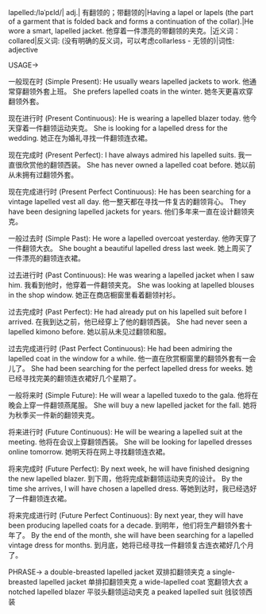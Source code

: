 lapelled:/ləˈpɛld/| adj.| 有翻领的；带翻领的|Having a lapel or lapels (the part of a garment that is folded back and forms a continuation of the collar).|He wore a smart, lapelled jacket. 他穿着一件漂亮的带翻领的夹克。|近义词：collared|反义词: (没有明确的反义词，可以考虑collarless - 无领的)|词性: adjective

USAGE->

一般现在时 (Simple Present):
He usually wears lapelled jackets to work. 他通常穿翻领外套上班。
She prefers lapelled coats in the winter.  她冬天更喜欢穿翻领外套。

现在进行时 (Present Continuous):
He is wearing a lapelled blazer today. 他今天穿着一件翻领运动夹克。
She is looking for a lapelled dress for the wedding. 她正在为婚礼寻找一件翻领连衣裙。

现在完成时 (Present Perfect):
I have always admired his lapelled suits. 我一直很欣赏他的翻领西装。
She has never owned a lapelled coat before. 她以前从未拥有过翻领外套。

现在完成进行时 (Present Perfect Continuous):
He has been searching for a vintage lapelled vest all day. 他一整天都在寻找一件复古的翻领背心。
They have been designing lapelled jackets for years. 他们多年来一直在设计翻领夹克。

一般过去时 (Simple Past):
He wore a lapelled overcoat yesterday. 他昨天穿了一件翻领大衣。
She bought a beautiful lapelled dress last week. 她上周买了一件漂亮的翻领连衣裙。

过去进行时 (Past Continuous):
He was wearing a lapelled jacket when I saw him. 我看到他时，他穿着一件翻领夹克。
She was looking at lapelled blouses in the shop window. 她正在商店橱窗里看着翻领衬衫。

过去完成时 (Past Perfect):
He had already put on his lapelled suit before I arrived. 在我到达之前，他已经穿上了他的翻领西装。
She had never seen a lapelled kimono before. 她以前从未见过翻领和服。

过去完成进行时 (Past Perfect Continuous):
He had been admiring the lapelled coat in the window for a while. 他一直在欣赏橱窗里的翻领外套有一会儿了。
She had been searching for the perfect lapelled dress for weeks. 她已经寻找完美的翻领连衣裙好几个星期了。

一般将来时 (Simple Future):
He will wear a lapelled tuxedo to the gala. 他将在晚会上穿一件翻领燕尾服。
She will buy a new lapelled jacket for the fall. 她将为秋季买一件新的翻领夹克。

将来进行时 (Future Continuous):
He will be wearing a lapelled suit at the meeting. 他将在会议上穿翻领西装。
She will be looking for lapelled dresses online tomorrow. 她明天将在网上寻找翻领连衣裙。

将来完成时 (Future Perfect):
By next week, he will have finished designing the new lapelled blazer. 到下周，他将完成新翻领运动夹克的设计。
By the time she arrives, I will have chosen a lapelled dress. 等她到达时，我已经选好了一件翻领连衣裙。

将来完成进行时 (Future Perfect Continuous):
By next year, they will have been producing lapelled coats for a decade. 到明年，他们将生产翻领外套十年了。
By the end of the month, she will have been searching for a lapelled vintage dress for months. 到月底，她将已经寻找一件翻领复古连衣裙好几个月了。


PHRASE->
a double-breasted lapelled jacket 双排扣翻领夹克
a single-breasted lapelled jacket 单排扣翻领夹克
a wide-lapelled coat 宽翻领大衣
a notched lapelled blazer 平驳头翻领运动夹克
a peaked lapelled suit 戗驳领西装
